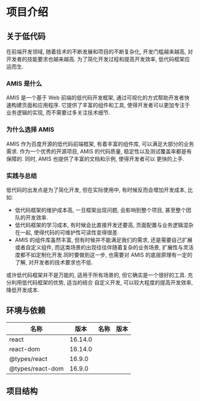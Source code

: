 # 项目介绍

## 关于低代码

在前端开发领域, 随着技术的不断发展和项目的不断复杂化, 开发门槛越来越高, 对开发者的技能要求也越来越高.
为了简化开发过程和提高开发效率, 低代码框架应运而生.

### AMIS 是什么

AMIS 是一个基于 Web 前端的低代码开发框架, 通过可视化的方式帮助开发者快速构建页面和应用程序.
它提供了丰富的组件和工具, 使得开发者可以更加专注于业务逻辑的实现, 而不需要过多关注技术细节.

### 为什么选择 AMIS

AMIS 作为百度开源的低代码前端框架, 有着丰富的组件库, 可以满足大部分的业务需求. 作为一个优秀的开源项目,
AMIS 的代码质量, 稳定性以及测试覆盖率都是有保障的. 同时, AMIS 也提供了丰富的文档和示例, 使得开发者可以
更快的上手.

### 实践与总结

低代码的出发点是为了简化开发, 但在实际使用中, 有时候反而会增加开发成本, 比如:

- 低代码框架的维护成本高, 一旦框架出现问题, 会影响到整个项目, 甚至整个团队的开发效率.
- 低代码框架的学习成本, 有时候会比直接开发还要高, 页面配置与业务逻辑混杂在一起, 使得代码的可维护性可读性变得很差.
- AMIS 的组件库虽然丰富, 但有时候并不能满足我们的需求, 还是需要自己扩展或者自定义组件,
  而这类场景的出现往往伴随着复杂的业务场景, 扩展性与灵活度都不如定制化开发.同时要做到这一步, 也需要对 AMIS
  的底层原理有一定的了解, 对开发者的技术要求也不低.

或许低代码框架并不是万能的, 适用于所有场景的, 但它确实是一个很好的工具. 充分利用低代码框架的优势, 适当的结合
自定义开发, 可以较大程度的提高开发效率, 降低开发成本.

## 环境与依赖

| 名称               | 版本      | 名称 | 版本 |
|------------------|---------|----|----|
| react            | 16.14.0 |    |    |
| react-dom        | 16.14.0 |    |    |
| @types/react     | 16.9.0  |    |    |
| @types/react-dom | 16.9.0  |    |    |

## 项目结构
